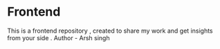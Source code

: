 # Frontend
This is a frontend repository , created to share my work and get insights from your side . Author - Arsh singh
